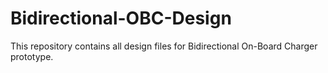 # Bidirectional-OBC-Design
This repository contains all design files for Bidirectional On-Board Charger prototype. 
